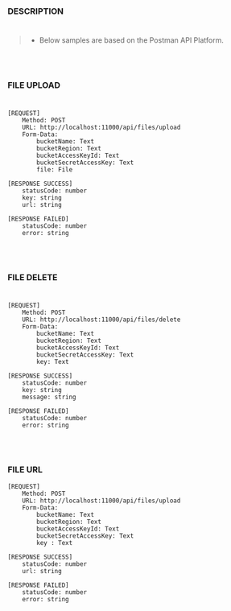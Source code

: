 ### DESCRIPTION
#
> - Below samples are based on  the Postman API Platform.

<br />
<br />



### FILE UPLOAD
#

```plaintext
[REQUEST]
    Method: POST
    URL: http://localhost:11000/api/files/upload
    Form-Data:
        bucketName: Text
        bucketRegion: Text
        bucketAccessKeyId: Text
        bucketSecretAccessKey: Text
        file: File

[RESPONSE SUCCESS]
    statusCode: number
    key: string
    url: string

[RESPONSE FAILED]
    statusCode: number
    error: string
```

<br />
<br />



### FILE DELETE
#

```plaintext
[REQUEST]
    Method: POST
    URL: http://localhost:11000/api/files/delete
    Form-Data:
        bucketName: Text
        bucketRegion: Text
        bucketAccessKeyId: Text
        bucketSecretAccessKey: Text
        key: Text

[RESPONSE SUCCESS]
    statusCode: number
    key: string
    message: string

[RESPONSE FAILED]
    statusCode: number
    error: string
```

<br />
<br />



### FILE URL

```plaintext
[REQUEST]
    Method: POST
    URL: http://localhost:11000/api/files/upload
    Form-Data:
        bucketName: Text
        bucketRegion: Text
        bucketAccessKeyId: Text
        bucketSecretAccessKey: Text
        key : Text

[RESPONSE SUCCESS]
    statusCode: number
    url: string

[RESPONSE FAILED]
    statusCode: number
    error: string
```

